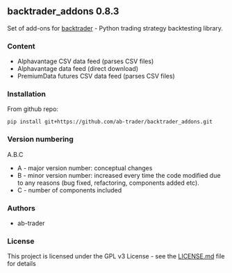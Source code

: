 ## backtrader_addons 0.8.3

Set of add-ons for [backtrader](http://www.backtrader.com) - Python trading strategy backtesting library.

### Content

 - Alphavantage CSV data feed (parses CSV files)
 - Alphavantage data feed (direct download)
 - PremiumData futures CSV data feed (parses CSV files)

### Installation

From github repo:

`pip install git+https://github.com/ab-trader/backtrader_addons.git`

### Version numbering

A.B.C

- A - major version number: conceptual changes
- B - minor version number: increased every time the code modified due to any reasons (bug fixed, refactoring, components added etc).
- C - number of components included

### Authors

- ab-trader

### License

This project is licensed under the GPL v3 License - see the [LICENSE.md](LICENSE.md) file for details